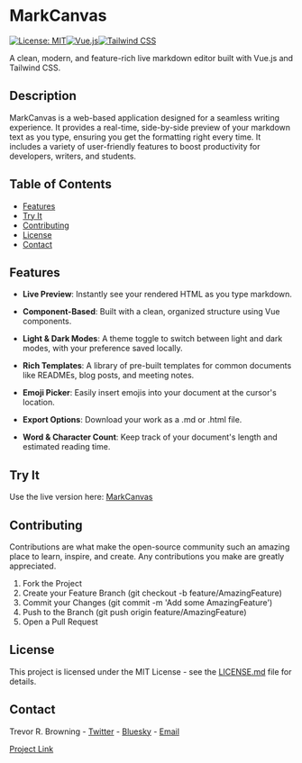 # MarkCanvas

[![License: MIT](https://img.shields.io/badge/License-MIT-yellow.svg)](https://opensource.org/licenses/MIT)[![Vue.js](https://img.shields.io/badge/Vue.js-3-42b883.svg)](https://vuejs.org/)[![Tailwind CSS](https://img.shields.io/badge/Tailwind_CSS-3-38b2ac.svg)](https://tailwindcss.com/)

A clean, modern, and feature-rich live markdown editor built with Vue.js and Tailwind CSS.

## Description

MarkCanvas is a web-based application designed for a seamless writing experience. It provides a real-time, side-by-side preview of your markdown text as you type, ensuring you get the formatting right every time. It includes a variety of user-friendly features to boost productivity for developers, writers, and students.

## Table of Contents

- [Features](#features)
- [Try It](#try-it)
- [Contributing](#contributing)
- [License](#license)
- [Contact](#contact)

## Features

- **Live Preview**: Instantly see your rendered HTML as you type markdown.

- **Component-Based**: Built with a clean, organized structure using Vue components.

- **Light & Dark Modes**: A theme toggle to switch between light and dark modes, with your preference saved locally.

- **Rich Templates**: A library of pre-built templates for common documents like READMEs, blog posts, and meeting notes.

- **Emoji Picker**: Easily insert emojis into your document at the cursor's location.

- **Export Options**: Download your work as a .md or .html file.

- **Word & Character Count**: Keep track of your document's length and estimated reading time.

## Try It

Use the live version here: [MarkCanvas](https://www.TrevorBrowning.com/markcanvas)

## Contributing

Contributions are what make the open-source community such an amazing place to learn, inspire, and create. Any contributions you make are greatly appreciated.

1. Fork the Project
2. Create your Feature Branch (git checkout -b feature/AmazingFeature)
3. Commit your Changes (git commit -m 'Add some AmazingFeature')
4. Push to the Branch (git push origin feature/AmazingFeature)
5. Open a Pull Request

## License

This project is licensed under the MIT License - see the [LICENSE.md](LICENSE.md) file for details.

## Contact

Trevor R. Browning - [Twitter](twitter.com/BrowningRTrevor) - [Bluesky](https://www.bsky.app/trevorbrowning.com) - [Email](trevryanbrowning@gmail.com)

[Project Link](https://github.com/TrevorBrowning/markcanvas)
